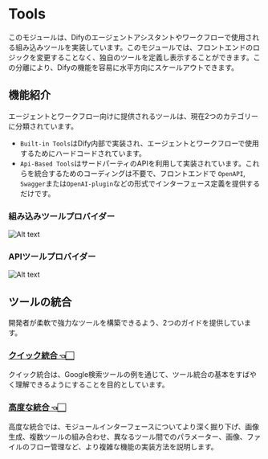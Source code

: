 # Tools

このモジュールは、Difyのエージェントアシスタントやワークフローで使用される組み込みツールを実装しています。このモジュールでは、フロントエンドのロジックを変更することなく、独自のツールを定義し表示することができます。この分離により、Difyの機能を容易に水平方向にスケールアウトできます。

## 機能紹介

エージェントとワークフロー向けに提供されるツールは、現在2つのカテゴリーに分類されています。

- `Built-in Tools`はDify内部で実装され、エージェントとワークフローで使用するためにハードコードされています。
- `Api-Based Tools`はサードパーティのAPIを利用して実装されています。これらを統合するためのコーディングは不要で、フロントエンドで
  `OpenAPI`, `Swagger`または`OpenAI-plugin`などの形式でインターフェース定義を提供するだけです。

### 組み込みツールプロバイダー

![Alt text](docs/images/index/image.png)

### APIツールプロバイダー

![Alt text](docs/images/index/image-1.png)

## ツールの統合

開発者が柔軟で強力なツールを構築できるよう、2つのガイドを提供しています。

### [クイック統合 👈🏻](./docs/ja_JP/tool_scale_out.md)

クイック統合は、Google検索ツールの例を通じて、ツール統合の基本をすばやく理解できるようにすることを目的としています。

### [高度な統合 👈🏻](./docs/ja_JP/advanced_scale_out.md)

高度な統合では、モジュールインターフェースについてより深く掘り下げ、画像生成、複数ツールの組み合わせ、異なるツール間でのパラメーター、画像、ファイルのフロー管理など、より複雑な機能の実装方法を説明します。